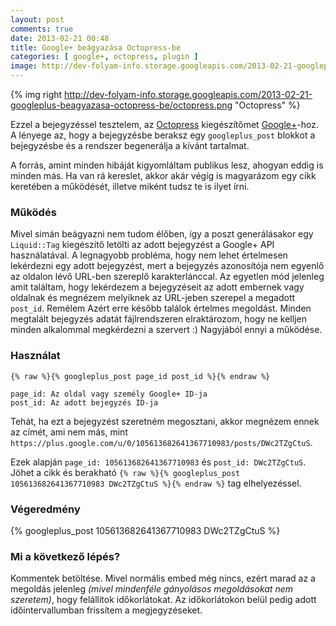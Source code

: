 ```yaml
---
layout: post
comments: true
date: 2013-02-21 00:48
title: Google+ beágyazása Octopress-be
categories: [ google+, octopress, plugin ]
image: http://dev-folyam-info.storage.googleapis.com/2013-02-21-googleplus-beagyazasa-octopress-be/octopress.png
---
```


{% img right http://dev-folyam-info.storage.googleapis.com/2013-02-21-googleplus-beagyazasa-octopress-be/octopress.png "Octopress" %}

Ezzel a bejegyzéssel tesztelem, az [Octopress](http://octopress.org/) kiegészítőmet
[Google+](https://plus.google.com/)-hoz. A lényege az, hogy a bejegyzésbe beraksz
egy `googleplus_post` blokkot a bejegyzésbe és a rendszer begenerálja a kívánt tartalmat.

A forrás, amint minden hibáját kigyomláltam publikus lesz,
ahogyan eddig is minden más. Ha van rá kereslet, akkor akár végig is magyarázom egy cikk
keretében a működését, illetve miként tudsz te is ilyet írni.

### Működés

Mivel simán beágyazni nem tudom élőben, így a poszt generálásakor egy `Liquid::Tag`
kiegészítő letölti az adott bejegyzést a Google+ API használatával. A legnagyobb probléma,
hogy nem lehet értelmesen lekérdezni egy adott bejegyzést, mert a bejegyzés azonosítója
nem egyenlő az oldalon lévő URL-ben szereplő karakterlánccal. Az egyetlen mód jelenleg amit
találtam, hogy lekérdezem a bejegyzéseit az adott embernek vagy oldalnak és megnézem
melyiknek az URL-jeben szerepel a megadott `post_id`. Remélem Azért erre később találok
értelmes megoldást. Minden megtalált bejegyzés adatát fájlrendszeren elraktározom, hogy
ne kelljen minden alkalommal megkérdezni a szervert :) Nagyjából ennyi a működése.

<!--more-->

### Használat

    {% raw %}{% googleplus_post page_id post_id %}{% endraw %}

    page_id: Az oldal vagy személy Google+ ID-ja
    post_id: Az adott bejegyzés ID-ja

Tehát, ha ezt a bejegyzést szeretném megosztani, akkor megnézem ennek az címét, ami nem
más, mint `https://plus.google.com/u/0/105613682641367710983/posts/DWc2TZgCtuS`.

Ezek alapján `page_id: 105613682641367710983` és `post_id: DWc2TZgCtuS`. Jöhet a cikk és
berakható `{% raw %}{% googleplus_post 105613682641367710983 DWc2TZgCtuS %}{% endraw %}`
tag elhelyezéssel.

### Végeredmény

{% googleplus_post 105613682641367710983 DWc2TZgCtuS %}

### Mi a következő lépés?

Kommentek betöltése. Mivel normális embed még nincs, ezért marad az a megoldás jelenleg
_(mivel mindenféle gányolásos megoldásokat nem szeretem)_, hogy felállítok időkorlátokat.
Az időkorlátokon belül pedig adott időintervallumban frissítem a megjegyzéseket.
